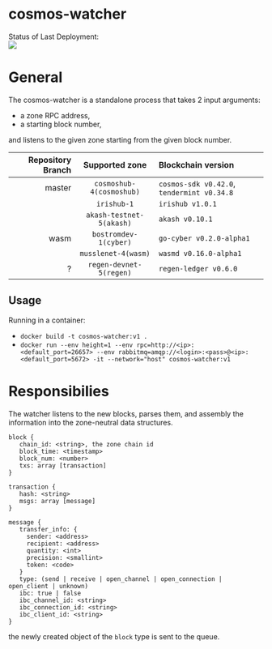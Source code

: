 # cosmos-watcher

Status of Last Deployment:<br>
<img src="https://github.com/starway-monster/cosmos-watcher/workflows/Docker%20Image%20CI/badge.svg"><br>

# General
The cosmos-watcher is a standalone process that takes 2 input arguments: 
* a zone RPC address, 
* a starting block number, 

and listens to the given zone starting from the given block number.

| Repository Branch | Supported zone | Blockchain version |
| ---:   |                    :---: |                                       :--- |
| master | `cosmoshub-4(cosmoshub)` | `cosmos-sdk v0.42.0`, `tendermint v0.34.8` |
|        | `irishub-1`              | `irishub v1.0.1`                           |
|        | `akash-testnet-5(akash)` | `akash v0.10.1`                            |
| wasm   | `bostromdev-1(cyber)`    | `go-cyber v0.2.0-alpha1`                   |
|        | `musslenet-4(wasm)`      | `wasmd v0.16.0-alpha1`                     |
| ?      | `regen-devnet-5(regen)`  | `regen-ledger v0.6.0`                      |

## Usage

Running in a container:
* `docker build -t cosmos-watcher:v1 .`
* `docker run --env height=1 --env rpc=http://<ip>:<default_port=26657> --env rabbitmq=amqp://<login>:<pass>@<ip>:<default_port=5672> -it --network="host" cosmos-watcher:v1`

# Responsibilies
The watcher listens to the new blocks, parses them, and assembly the information into the zone-neutral data structures.
```
block {
   chain_id: <string>, the zone chain id
   block_time: <timestamp> 
   block_num: <number>
   txs: array [transaction]
}

transaction {
   hash: <string>
   msgs: array [message]
}

message {
   transfer_info: {
     sender: <address>
     recipient: <address>
     quantity: <int>
     precision: <smallint>
     token: <code>
   }
   type: (send | receive | open_channel | open_connection | open_client | unknown)
   ibc: true | false
   ibc_channel_id: <string>
   ibc_connection_id: <string>
   ibc_client_id: <string>
}
```

the newly created object of the ```block``` type is sent to the queue.

